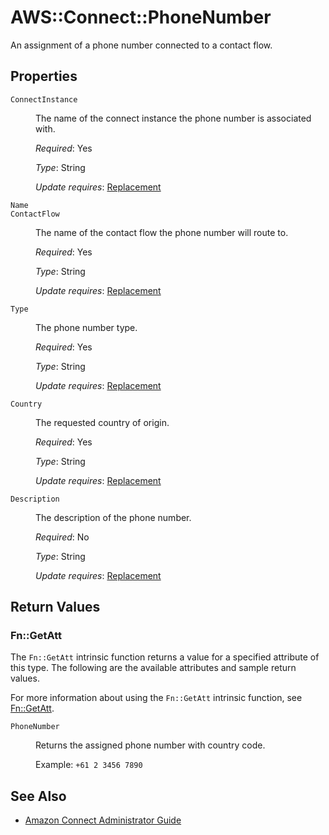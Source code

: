 # AWS::Connect::PhoneNumber

An assignment of a phone number connected to a contact flow.

## Properties

<dl>
<dt><span class="term"><code class="code">ConnectInstance</code></span></dt>
<dd>

<p>The name of the connect instance the phone number is associated with.
</p>

<p><em>Required</em>: Yes
</p>
<p><em>Type</em>: String
</p>
<p><em>Update requires</em>: <a href="https://docs.aws.amazon.com/AWSCloudFormation/latest/UserGuide/using-cfn-updating-stacks-update-behaviors.html#update-replacement">Replacement</a></p>
</dd>

<dt><span class="term"><code class="code">Name</code></span></dt>
<dd>

<dt><span class="term"><code class="code">ContactFlow</code></span></dt>
<dd>

<p>The name of the contact flow the phone number will route to.
</p>

<p><em>Required</em>: Yes
</p>
<p><em>Type</em>: String
</p>
<p><em>Update requires</em>: <a href="https://docs.aws.amazon.com/AWSCloudFormation/latest/UserGuide/using-cfn-updating-stacks-update-behaviors.html#update-replacement">Replacement</a></p>
</dd>

<dt><span class="term"><code class="code">Type</code></span></dt>
<dd>

<p>The phone number type.
</p>

<p><em>Required</em>: Yes
</p>
<p><em>Type</em>: String
</p>
<p><em>Update requires</em>: <a href="https://docs.aws.amazon.com/AWSCloudFormation/latest/UserGuide/using-cfn-updating-stacks-update-behaviors.html#update-replacement">Replacement</a></p>
</dd>

<dt><span class="term"><code class="code">Country</code></span></dt>
<dd>

<p>The requested country of origin.
</p>

<p><em>Required</em>: Yes
</p>
<p><em>Type</em>: String
</p>
<p><em>Update requires</em>: <a href="https://docs.aws.amazon.com/AWSCloudFormation/latest/UserGuide/using-cfn-updating-stacks-update-behaviors.html#update-replacement">Replacement</a></p>
</dd>

<dt><span class="term"><code class="code">Description</code></span></dt>
<dd>

<p>The description of the phone number.
</p>

<p><em>Required</em>: No
</p>
<p><em>Type</em>: String
</p>
<p><em>Update requires</em>: <a href="https://docs.aws.amazon.com/AWSCloudFormation/latest/UserGuide/using-cfn-updating-stacks-update-behaviors.html#update-replacement">Replacement</a></p>
</dd>

</dl>


## Return Values

### Fn::GetAtt

<p>The <code class="code">Fn::GetAtt</code> intrinsic function returns a value for a specified attribute of this type. The following are the available attributes and sample return values.
</p>

<p>For more information about using the <code class="code">Fn::GetAtt</code> intrinsic function, see <a href="https://docs.aws.amazon.com/AWSCloudFormation/latest/UserGuide/intrinsic-function-reference-getatt.html">Fn::GetAtt</a>.
</p>

<dl>
<dt><span class="term"><code class="code">PhoneNumber</code></span></dt>
<dd>

<p>Returns the assigned phone number with country code.</p>

<p>Example: <code class="code">+61 2 3456 7890</code>

</p>

</dd>

</dl>


## See Also

* [Amazon Connect Administrator Guide](https://docs.aws.amazon.com/connect/latest/adminguide/what-is-amazon-connect.html)